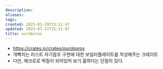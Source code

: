 ```yaml
---
description:
aliases: 
tags: 
created: 2023-03-29T23:11:47
updated: 2023-07-11T15:21:07
title: ouroboros
---
```

- https://crates.io/crates/ouroboros
- 개빡치는 러스트 자기참조 구현에 대한 보일러플레이트를 작성해주는 크레이트
- 다만, 매크로로 떡칠이 되어있어 보기 흉하다는 단점이 있다.